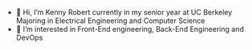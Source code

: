 - 👋 Hi, I’m Kenny Robert currently in my senior year at UC Berkeley Majoring in Electrical Engineering and Computer Science
- 👀 I’m interested in Front-End engineering, Back-End Engineering and DevOps

<!---
kennyrobert88/kennyrobert88 is a ✨ special ✨ repository because its `README.md` (this file) appears on your GitHub profile.
You can click the Preview link to take a look at your changes.
--->
